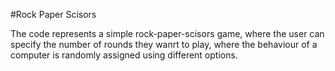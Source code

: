#Rock Paper Scisors

The code represents a simple rock-paper-scisors game, where the user can specify the number of rounds they wanrt to play, where the behaviour of a computer is randomly assigned using different options.